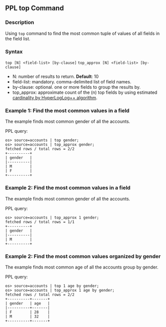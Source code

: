 ## PPL top Command

### Description
Using ``top`` command to find the most common tuple of values of all fields in the field list.


### Syntax
`top [N] <field-list> [by-clause]`
`top_approx [N] <field-list> [by-clause]`

* N: number of results to return. **Default**: 10
* field-list: mandatory. comma-delimited list of field names.
* by-clause: optional. one or more fields to group the results by.
* top_approx: approximate count of the (n) top fields by using estimated [cardinality by HyperLogLog++ algorithm](https://spark.apache.org/docs/3.5.2/sql-ref-functions-builtin.html).

### Example 1: Find the most common values in a field

The example finds most common gender of all the accounts.

PPL query:

    os> source=accounts | top gender;
    os> source=accounts | top_approx gender;
    fetched rows / total rows = 2/2
    +----------+
    | gender   |
    |----------|
    | M        |
    | F        |
    +----------+

### Example 2: Find the most common values in a field

The example finds most common gender of all the accounts.

PPL query:

    os> source=accounts | top_approx 1 gender;
    fetched rows / total rows = 1/1
    +----------+
    | gender   |
    |----------|
    | M        |
    +----------+

### Example 2: Find the most common values organized by gender

The example finds most common age of all the accounts group by gender.

PPL query:

    os> source=accounts | top 1 age by gender;
    os> source=accounts | top_approx 1 age by gender;
    fetched rows / total rows = 2/2
    +----------+-------+
    | gender   | age   |
    |----------+-------|
    | F        | 28    |
    | M        | 32    |
    +----------+-------+

